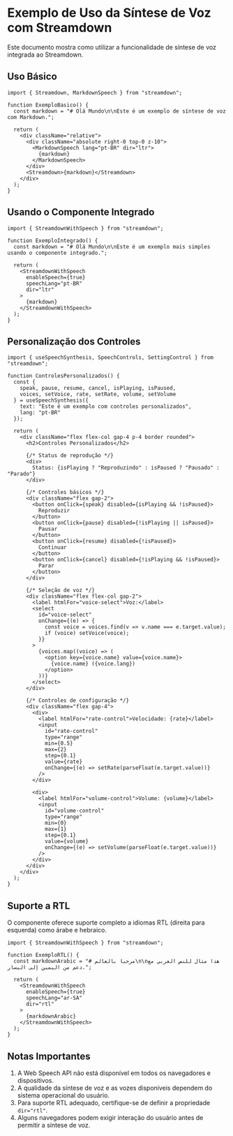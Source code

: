 # Exemplo de Uso da Síntese de Voz com Streamdown

Este documento mostra como utilizar a funcionalidade de síntese de voz integrada ao Streamdown.

## Uso Básico

```tsx
import { Streamdown, MarkdownSpeech } from "streamdown";

function ExemploBasico() {
  const markdown = "# Olá Mundo\n\nEste é um exemplo de síntese de voz com Markdown.";
  
  return (
    <div className="relative">
      <div className="absolute right-0 top-0 z-10">
        <MarkdownSpeech lang="pt-BR" dir="ltr">
          {markdown}
        </MarkdownSpeech>
      </div>
      <Streamdown>{markdown}</Streamdown>
    </div>
  );
}
```

## Usando o Componente Integrado

```tsx
import { StreamdownWithSpeech } from "streamdown";

function ExemploIntegrado() {
  const markdown = "# Olá Mundo\n\nEste é um exemplo mais simples usando o componente integrado.";
  
  return (
    <StreamdownWithSpeech 
      enableSpeech={true} 
      speechLang="pt-BR" 
      dir="ltr"
    >
      {markdown}
    </StreamdownWithSpeech>
  );
}
```

## Personalização dos Controles

```tsx
import { useSpeechSynthesis, SpeechControls, SettingControl } from "streamdown";

function ControlesPersonalizados() {
  const { 
    speak, pause, resume, cancel, isPlaying, isPaused, 
    voices, setVoice, rate, setRate, volume, setVolume 
  } = useSpeechSynthesis({
    text: "Este é um exemplo com controles personalizados",
    lang: "pt-BR"
  });
  
  return (
    <div className="flex flex-col gap-4 p-4 border rounded">
      <h2>Controles Personalizados</h2>
      
      {/* Status de reprodução */}
      <div>
        Status: {isPlaying ? "Reproduzindo" : isPaused ? "Pausado" : "Parado"}
      </div>
      
      {/* Controles básicos */}
      <div className="flex gap-2">
        <button onClick={speak} disabled={isPlaying && !isPaused}>
          Reproduzir
        </button>
        <button onClick={pause} disabled={!isPlaying || isPaused}>
          Pausar
        </button>
        <button onClick={resume} disabled={!isPaused}>
          Continuar
        </button>
        <button onClick={cancel} disabled={!isPlaying && !isPaused}>
          Parar
        </button>
      </div>
      
      {/* Seleção de voz */}
      <div className="flex flex-col gap-2">
        <label htmlFor="voice-select">Voz:</label>
        <select 
          id="voice-select"
          onChange={(e) => {
            const voice = voices.find(v => v.name === e.target.value);
            if (voice) setVoice(voice);
          }}
        >
          {voices.map((voice) => (
            <option key={voice.name} value={voice.name}>
              {voice.name} ({voice.lang})
            </option>
          ))}
        </select>
      </div>
      
      {/* Controles de configuração */}
      <div className="flex gap-4">
        <div>
          <label htmlFor="rate-control">Velocidade: {rate}</label>
          <input
            id="rate-control"
            type="range"
            min={0.5}
            max={2}
            step={0.1}
            value={rate}
            onChange={(e) => setRate(parseFloat(e.target.value))}
          />
        </div>
        
        <div>
          <label htmlFor="volume-control">Volume: {volume}</label>
          <input
            id="volume-control"
            type="range"
            min={0}
            max={1}
            step={0.1}
            value={volume}
            onChange={(e) => setVolume(parseFloat(e.target.value))}
          />
        </div>
      </div>
    </div>
  );
}
```

## Suporte a RTL

O componente oferece suporte completo a idiomas RTL (direita para esquerda) como árabe e hebraico.

```tsx
import { StreamdownWithSpeech } from "streamdown";

function ExemploRTL() {
  const markdownArabic = "# مرحبا بالعالم\n\nهذا مثال للنص العربي مع دعم من اليمين إلى اليسار.";
  
  return (
    <StreamdownWithSpeech 
      enableSpeech={true} 
      speechLang="ar-SA" 
      dir="rtl"
    >
      {markdownArabic}
    </StreamdownWithSpeech>
  );
}
```

## Notas Importantes

1. A Web Speech API não está disponível em todos os navegadores e dispositivos.
2. A qualidade da síntese de voz e as vozes disponíveis dependem do sistema operacional do usuário.
3. Para suporte RTL adequado, certifique-se de definir a propriedade `dir="rtl"`.
4. Alguns navegadores podem exigir interação do usuário antes de permitir a síntese de voz.